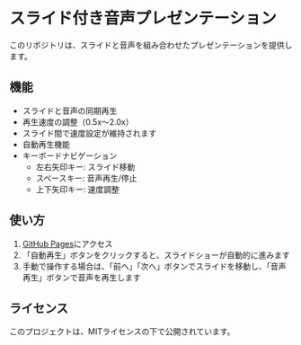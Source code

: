 # スライド付き音声プレゼンテーション

このリポジトリは、スライドと音声を組み合わせたプレゼンテーションを提供します。

## 機能

- スライドと音声の同期再生
- 再生速度の調整（0.5x～2.0x）
- スライド間で速度設定が維持されます
- 自動再生機能
- キーボードナビゲーション
  - 左右矢印キー: スライド移動
  - スペースキー: 音声再生/停止
  - 上下矢印キー: 速度調整

## 使い方

1. [GitHub Pages](https://username.github.io/repo-name/)にアクセス
2. 「自動再生」ボタンをクリックすると、スライドショーが自動的に進みます
3. 手動で操作する場合は、「前へ」「次へ」ボタンでスライドを移動し、「音声再生」ボタンで音声を再生します

## ライセンス

このプロジェクトは、MITライセンスの下で公開されています。
